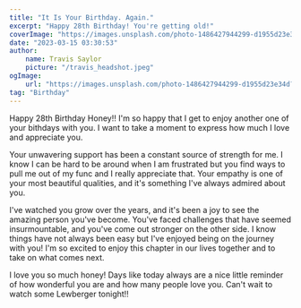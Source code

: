 ```yaml
---
title: "It Is Your Birthday. Again."
excerpt: "Happy 28th Birthday! You're getting old!"
coverImage: "https://images.unsplash.com/photo-1486427944299-d1955d23e34d?ixlib=rb-4.0.3&ixid=MnwxMjA3fDB8MHxwaG90by1wYWdlfHx8fGVufDB8fHx8&auto=format&fit=crop&w=2340&q=80"
date: "2023-03-15 03:30:53"
author:
    name: Travis Saylor
    picture: "/travis_headshot.jpeg"
ogImage:
    url: "https://images.unsplash.com/photo-1486427944299-d1955d23e34d?ixlib=rb-4.0.3&ixid=MnwxMjA3fDB8MHxwaG90by1wYWdlfHx8fGVufDB8fHx8&auto=format&fit=crop&w=2340&q=80"
tag: "Birthday"
---
```


Happy 28th Birthday Honey!! I'm so happy that I get to enjoy another one of your bithdays with you. I want to take a moment to express how much I love and appreciate you.

Your unwavering support has been a constant source of strength for me. I know I can be hard to be around when I am frustrated but you find ways to pull me out of my func and I really appreciate that. Your empathy is one of your most beautiful qualities, and it's something I've always admired about you. 

I've watched you grow over the years, and it's been a joy to see the amazing person you've become. You've faced challenges that have seemed insurmountable, and you've come out stronger on the other side. I know things have not always been easy but I've enjoyed being on the journey with you! I'm so excited to enjoy this chapter in our lives together and to take on what comes next.

I love you so much honey! Days like today always are a nice little reminder of how wonderful you are and how many people love you. Can't wait to watch some Lewberger tonight!!

